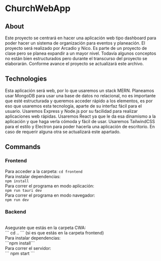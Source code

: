 # ChurchWebApp

## About

Este proyecto se centrará en hacer una aplicación web tipo dashboard para poder hacer un sistema de organización para eventos y planeación. El proyecto será realizado por Arcadio y Nico. Es parte de un proyecto de clase pero se planea expandir a un mayor nivel. Todavía algunos conceptos no están bien estructurados pero durante el transcurso del proyecto se elaborarán. Conforme avance el proyecto se actualizará este archivo.

## Technologies

Esta aplicación será web, por lo que usaremos un stack MERN. Planeamos usar MongoDB para usar una base de datos no relacional, no es importante que esté estructurada y queremos acceder rápido a los elementos, es por eso que usaremos esta tecnología, aparte de su interfaz fácil para el usuario. Usaremos Express y Node.js por su facilidad para realizar aplicaciones web rápidas. Usaremos React ya que le da esa dinamismo a la aplicación y que haga verla cómoda y fácil de usar. Usaremos TailwindCSS para el estilo y Electron para poder hacerla una aplicación de escritorio. En caso de requerir alguna otra se actualizará este apartado.

## Commands
### Frontend
Para acceder a la carpeta:
``` cd frontend ```
</br>
Para instalar dependencias:
</br>
`npm install`
</br>
Para correr el programa en modo aplicación:
</br>
`npm run tauri dev`
</br>
Para correr el programa en modo navegador:
</br>
`npm run dev`
</br>
### Backend
</br>
Asegurate que estás en la carpeta CWA: 
</br>
``` cd .. ``` (si es que estás en la carpeta frontend)
</br>
Para instalar dependencias:
</br>
```npm install```
</br>
Para correr el servidor:
</br>
``` npm start ```
